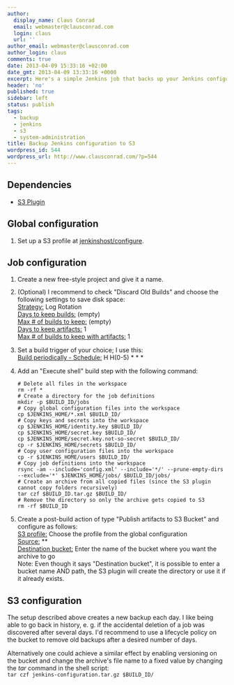 ```yaml
---
author:
  display_name: Claus Conrad
  email: webmaster@clausconrad.com
  login: claus
  url: ''
author_email: webmaster@clausconrad.com
author_login: claus
comments: true
date: 2013-04-09 15:33:16 +02:00
date_gmt: 2013-04-09 13:33:16 +0000
excerpt: Here's a simple Jenkins job that backs up your Jenkins configuration (i.e. job definitions) to Amazon S3.
header: 'no'
published: true
sidebar: left
status: publish
tags:
  - backup
  - jenkins
  - s3
  - system-administration
title: Backup Jenkins configuration to S3
wordpress_id: 544
wordpress_url: http://www.clausconrad.com/?p=544
---
```

## Dependencies

*   [S3 Plugin](https://wiki.jenkins-ci.org/display/JENKINS/S3+Plugin)

## Global configuration

1.  Set up a S3 profile at [jenkinshost/configure](#).

## Job configuration

1.  <span style="line-height: 13px;">Create a new free-style project and give it a name.</span>
2.  (Optional) I recommend to check "Discard Old Builds" and choose the following settings to save disk space:  
    <span style="text-decoration: underline;">Strategy:</span> Log Rotation  
    <span style="text-decoration: underline;">Days to keep builds:</span> (empty)  
    <span style="text-decoration: underline;">Max # of builds to keep:</span> (empty)  
    <span style="text-decoration: underline;">Days to keep artifacts:</span> 1  
    <span style="text-decoration: underline;">Max # of builds to keep with artifacts:</span> 1
3.  Set a build trigger of your choice; I use this:  
    <span style="text-decoration: underline;">Build periodically - Schedule:</span> H H(0-5) * * *
4.  Add an "Execute shell" build step with the following command:
  
    ```shell
    # Delete all files in the workspace
    rm -rf *
    # Create a directory for the job definitions
    mkdir -p $BUILD_ID/jobs
    # Copy global configuration files into the workspace
    cp $JENKINS_HOME/*.xml $BUILD_ID/
    # Copy keys and secrets into the workspace
    cp $JENKINS_HOME/identity.key $BUILD_ID/
    cp $JENKINS_HOME/secret.key $BUILD_ID/
    cp $JENKINS_HOME/secret.key.not-so-secret $BUILD_ID/
    cp -r $JENKINS_HOME/secrets $BUILD_ID/
    # Copy user configuration files into the workspace
    cp -r $JENKINS_HOME/users $BUILD_ID/
    # Copy job definitions into the workspace
    rsync -am --include='config.xml' --include='*/' --prune-empty-dirs --exclude='*' $JENKINS_HOME/jobs/ $BUILD_ID/jobs/
    # Create an archive from all copied files (since the S3 plugin cannot copy folders recursively)
    tar czf $BUILD_ID.tar.gz $BUILD_ID/
    # Remove the directory so only the archive gets copied to S3
    rm -rf $BUILD_ID
    ```

5.  Create a post-build action of type "Publish artifacts to S3 Bucket" and configure as follows:  
    <span style="text-decoration: underline;">S3 profile:</span> Choose the profile from the global configuration  
    <span style="text-decoration: underline;">Source:</span> **  
    <span style="text-decoration: underline;">Destination bucket:</span> Enter the name of the bucket where you want the archive to go  
    Note: Even though it says "Destination bucket", it is possible to enter a bucket name AND path, the S3 plugin will create the directory or use it if it already exists.

## S3 configuration

The setup described above creates a new backup each day. I like being able to go back in history, e. g. if the accidental deletion of a job was discovered after several days. I'd recommend to use a lifecycle policy on the bucket to remove old backups after a desired number of days.

Alternatively one could achieve a similar effect by enabling versioning on the bucket and change the archive's file name to a fixed value by changing the _tar_ command in the shell script:  
`tar czf jenkins-configuration.tar.gz $BUILD_ID/`
